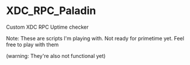 # XDC_RPC_Paladin
Custom XDC RPC Uptime checker

Note: These are scripts I'm playing with. Not ready for primetime yet. Feel free to play with them

(warning: They're also not functional yet)
